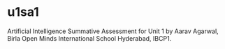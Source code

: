 # u1sa1
Artificial Intelligence Summative Assessment for Unit 1 by Aarav Agarwal, Birla Open Minds International School Hyderabad, IBCP1.
